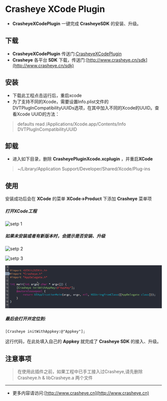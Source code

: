 # Crasheye XCode Plugin
* __CrasheyeXCodePlugin__ 一键完成 __CrasheyeSDK__ 的安装、升级。


## 下载
* __CrasheyeXCodePlugin__         传送门:[CrasheyeXCodePlugin](https://github.com/GangWang/Crasheye)
* __Crasheye__ 各平台 __SDK__ 下载，传送门:[http://www.crasheye.cn/sdk](http://www.crasheye.cn/sdk)


## 安装

* 下载此工程点击运行后，重启xcode
* 为了支持不同的Xcode，需要设置Info.plist文件的DVTPlugInCompatibilityUUIDs选项，在其中加入不同的Xcode的UUID。查看Xcode UUID的方法：


>   defaults read /Applications/Xcode.app/Contents/Info DVTPlugInCompatibilityUUID



## 卸载

* 进入如下目录，删除 **CrasheyePluginXcode.xcplugin** ，并重启**XCode**

> ~/Library/Application Support/Developer/Shared/Xcode/Plug-ins


## 使用
安装成功后会在 __XCode__ 的菜单 **XCode->Product** 下添加 **Crasheye** 菜单项

##### 打开XCode工程

![setp 1](https://raw.githubusercontent.com/GangWang/Crasheye/master/XCodePlugin/1.png)

##### 如果未安装或者有新版本时，会提示是否安装、升级

![setp 2](https://raw.githubusercontent.com/GangWang/Crasheye/master/XCodePlugin/2.png)

![setp 3](https://raw.githubusercontent.com/GangWang/Crasheye/master/XCodePlugin/3.png)

![setp 4](https://raw.githubusercontent.com/GangWang/Crasheye/master/XCodePlugin/5.png)

##### 最后会打开并定位到:

	[Crasheye initWithAppkey:@"Appkey"];

这行代码，在此处填入自己的 __Appkey__ 就完成了 **Crasheye SDK** 的接入、升级。

## 注意事项

>   在使用此插件之前，如果工程中已手工接入过Crasheye,请先删除Crasheye.h & libCrasheye.a 两个文件

---
* 更多内容请访问:[http://www.crasheye.cn](http://www.crasheye.cn)



